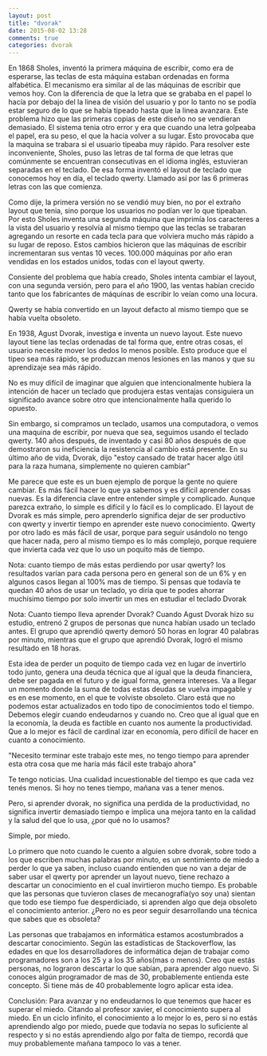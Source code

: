 ```yaml
---
layout: post
title: "dvorak"
date: 2015-08-02 13:28
comments: true
categories: dvorak
---
```


En 1868 Sholes, inventó la primera máquina de escribir, como era de esperarse, las teclas de esta máquina
estaban ordenadas en forma alfabética. El mecanismo era similar al de las máquinas de escribir que vemos hoy.
Con la diferencia de que la letra que se grababa en el papel lo hacía por debajo del la linea de visión del usuario
y por lo tanto no se podía estar seguro de lo que se había tipeado hasta que la linea avanzara. Este problema hizo que
las primeras copias de este diseño no se vendieran demasiado. El sistema tenia otro error y era que cuando una
letra golpeaba el papel, era su peso, el que la hacia volver a su lugar. Esto provocaba que la maquina se trabara
si el usuario tipeaba muy rápido. Para resolver este inconveniente, Sholes, puso las letras de tal forma de que letras
que comúnmente se encuentran consecutivas en el idioma inglés, estuvieran separadas en el teclado. De esa forma inventó
el layout de teclado que conocemos hoy en día, el teclado qwerty. Llamado así por las 6 primeras letras con las que comienza.

Como dije, la primera versión no se vendió muy bien, no por el extraño layout que tenia, sino porque los usuarios
no podían ver lo que tipeaban. Por esto Sholes inventa una segunda máquina que imprimía los caracteres a la vista del
usuario y resolvía al mismo tiempo que las teclas se trabaran agregando un resorte en cada tecla para que volviera mucho
más rápido a su lugar de reposo. Estos cambios hicieron que las máquinas de escribir incrementaran sus ventas 10 veces.
100.000 máquinas por año eran vendidas en los estados unidos, todas con el layout qwerty.

Consiente del problema que había creado, Sholes intenta cambiar el layout, con una segunda versión, pero para el año 1900,
las ventas habían crecido tanto que los fabricantes de máquinas de escribir lo veían como una locura.

Qwerty se había convertido en un layout defacto al mismo tiempo que se había vuelta obsoleto.

En 1938, Agust Dvorak, investiga e inventa un nuevo layout. Este nuevo layout tiene las teclas ordenadas de tal forma
que, entre otras cosas, el usuario necesite  mover los dedos lo menos posible. Esto produce que el tipeo sea más
rápido, se produzcan menos lesiones en las manos y que su aprendizaje sea más rápido.

No es muy difícil de imaginar que alguien que intencionalmente hubiera la intención de hacer un teclado que produjera estas ventajas
consiguiera un significado avance sobre otro que intencionalmente halla querido lo opuesto.

Sin embargo, si compramos un teclado, usamos una computadora, o vemos una maquina de escribir, por nueva que sea,
seguimos usando el teclado qwerty. 140 años después, de inventado y casi 80 años después de que demostraron su ineficiencia
la resistencia al cambio está presente. En su último año de vida, Dvorak, dijo "estoy cansado de tratar hacer algo útil para
la raza humana, simplemente no quieren cambiar"

Me parece que este es un buen ejemplo de porque la gente no quiere cambiar. Es más fácil hacer lo que ya sabemos y
es difícil aprender cosas nuevas. Es la diferencia clave entre entender simple y complicado. Aunque parezca extraño,
lo simple es difícil y lo fácil es lo complicado. El layout de Dvorak es más simple, pero aprenderlo significa dejar
de ser productivo con qwerty y invertir tiempo en aprender este nuevo conocimiento. Qwerty por otro lado es más fácil
de usar, porque para seguir usándolo no tengo que hacer nada, pero al mismo tiempo es lo más complejo, porque requiere
que invierta cada vez que lo uso un poquito más de tiempo.

Nota:
cuanto tiempo de más estas perdiendo por usar qwerty? los resultados varían para cada persona pero en general son de un 6%
y en algunos casos llegan al 100% mas de tiempo. Si pensas que todavía te quedan 40 años de usar un teclado, yo diría que
te podes ahorrar muchísimo tiempo por solo invertir un mes en estudiar el teclado Dvorak

Nota:
Cuanto tiempo lleva aprender Dvorak? Cuando Agust Dvorak hizo su estudio, entrenó 2 grupos de personas que nunca habían
usado un teclado antes. El grupo que aprendió qwerty demoró 50 horas en lograr 40 palabras por minuto, mientras que el
grupo que aprendió Dvorak, logró el mismo resultado en 18 horas.

Esta idea de perder un poquito de tiempo cada vez en lugar de invertirlo todo junto, genera una deuda técnica que al igual
que la deuda financiera, debe ser pagada en el futuro y de igual forma, genera intereses. Va a llegar un momento donde
la suma de todas estas deudas se vuelva impagable y es en ese momento, en el que te volviste obsoleto. Claro está
que no podemos estar actualizados en todo tipo de conocimientos todo el tiempo. Debemos elegir cuando endeudarnos y cuando
no. Creo que al igual que en la economía, la deuda es factible en cuanto nos aumente la productividad. Que a lo mejor
es fácil de cardinal izar en economía, pero difícil de hacer en cuanto a conocimiento.

"Necesito terminar este trabajo este mes, no tengo tiempo para aprender esta otra cosa que me haría más fácil este
trabajo ahora"

Te tengo noticias. Una cualidad incuestionable del tiempo es que cada vez tenés menos. Si hoy no tenes tiempo,
mañana vas a tener menos.

Pero, si aprender dvorak, no significa una perdida de la productividad, no significa invertir demasiado tiempo e
implica una mejora tanto en la calidad y la salud del que lo usa, ¿por qué no lo usamos?

Simple, por miedo.

Lo primero que noto cuando le cuento a alguien sobre dvorak, sobre todo a los que escriben muchas palabras por minuto,
es un sentimiento de miedo a perder lo que ya saben, incluso cuando entienden que no van a dejar de saber usar el qwerty
por aprender un layout nuevo, tiene rechazo a descartar un conocimiento en el cual invirtieron mucho tiempo. Es probable
que las personas que tuvieron clases de mecanografía(yo soy una) sientan que todo ese tiempo fue desperdiciado, si
aprenden algo que deja obsoleto el conocimiento anterior. ¿Pero no es peor seguir desarrollando una técnica que sabes
que es obsoleta?

Las personas que trabajamos en informática estamos acostumbrados a descartar conocimiento. Según las estadísticas de
Stackoverflow, las edades en que los desarrolladores de informática dejan de trabajar como programadores son a los 25
y a los 35 años(mas o menos). Creo que estás personas, no lograron descartar lo que sabían, para aprender algo nuevo.
Si conoces algún programador de mas de 30, probablemente entienda este concepto. Si tiene más de 40 probablemente
logro aplicar esta idea.

Conclusión:
Para avanzar y no endeudarnos lo que tenemos que hacer es superar el miedo. Citando al profesor xavier, el conocimiento
supera al miedo. En un ciclo infinito, el conocimiento a lo mejor lo es, pero si no estás aprendiendo algo por
miedo, puede que todavía no sepas lo suficiente al respecto y si no estás aprendiendo algo por falta de tiempo, recordá
que muy probablemente mañana tampoco lo vas a tener.
